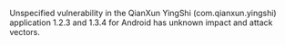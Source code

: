 Unspecified vulnerability in the QianXun YingShi (com.qianxun.yingshi) application 1.2.3 and 1.3.4 for Android has unknown impact and attack vectors.